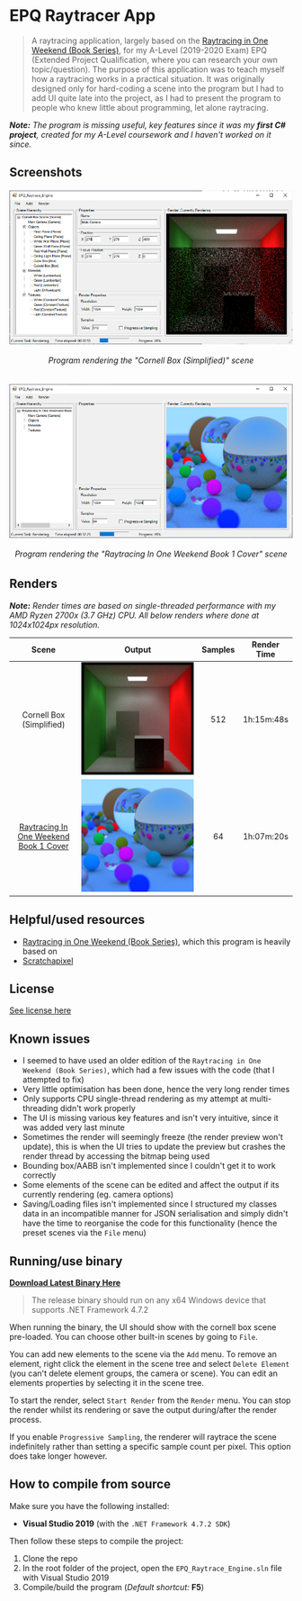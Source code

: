 # EPQ Raytracer App

> A raytracing application, largely based on the [Raytracing in One Weekend (Book Series)](https://raytracing.github.io/), for my A-Level (2019-2020 Exam) EPQ (Extended Project Qualification, where you can research your own topic/question). The purpose of this application was to teach myself how a raytracing works in a practical situation. It was originally designed only for hard-coding a scene into the program but I had to add UI quite late into the project, as I had to present the program to people who knew little about programming, let alone raytracing.

***Note:** The program is missing useful, key features since it was my **first C# project**, created for my A-Level coursework and I haven't worked on it since.*

## Screenshots

<h6 align="center">
    <img src="screenshot1.png">
    <br>
    <br>
    Program rendering the "Cornell Box (Simplified)" scene
    <br>
    <br>
    <br>
    <img src="screenshot2.png">
    <br>
    <br>
    Program rendering the "Raytracing In One Weekend Book 1 Cover" scene
</h6>

## Renders

***Note:** Render times are based on single-threaded performance with my AMD Ryzen 2700x (3.7 GHz) CPU. All below renders where done at 1024x1024px resolution.*

|                                                              Scene                                                               |                      Output                      | Samples | Render Time |
|:--------------------------------------------------------------------------------------------------------------------------------:|:------------------------------------------------:|:-------:|:-----------:|
|                                                     Cornell Box (Simplified)                                                     |        ![Cornell Box Render](render1.png)        |   512   | 1h:15m:48s  |
| [Raytracing In One Weekend Book 1 Cover](https://raytracing.github.io/books/RayTracingInOneWeekend.html#wherenext?/afinalrender) | ![Raytracing In One Weekend Render](render2.png) |   64    | 1h:07m:20s  |

## Helpful/used resources

- [Raytracing in One Weekend (Book Series)](https://raytracing.github.io/), which this program is heavily based on
- [Scratchapixel](https://www.scratchapixel.com/)

## License

[See license here](https://github.com/arcticnoah/epq-raytracer/blob/main/LICENSE)

## Known issues

- I seemed to have used an older edition of the `Raytracing in One Weekend (Book Series)`, which had a few issues with the code (that I attempted to fix)
- Very little optimisation has been done, hence the very long render times
- Only supports CPU single-thread rendering as my attempt at multi-threading didn't work properly
- The UI is missing various key features and isn't very intuitive, since it was added very last minute
- Sometimes the render will seemingly freeze (the render preview won't update), this is when the UI tries to update the preview but crashes the render thread by accessing the bitmap being used
- Bounding box/AABB isn't implemented since I couldn't get it to work correctly
- Some elements of the scene can be edited and affect the output if its currently rendering (eg. camera options)
- Saving/Loading files isn't implemented since I structured my classes data in an incompatible manner for JSON serialisation and simply didn't have the time to reorganise the code for this functionality (hence the preset scenes via the `File` menu)

## Running/use binary

**[Download Latest Binary Here](https://github.com/arcticnoah/epq-raytracer/releases/latest)**

> The release binary should run on any x64 Windows device that supports .NET Framework 4.7.2

When running the binary, the UI should show with the cornell box scene pre-loaded. You can choose other built-in scenes by going to `File`.

You can add new elements to the scene via the `Add` menu. To remove an element, right click the element in the scene tree and select `Delete Element` (you can't delete element groups, the camera or scene). You can edit an elements properties by selecting it in the scene tree.

To start the render, select `Start Render` from the `Render` menu. You can stop the render whilst its rendering or save the output during/after the render process. 

If you enable `Progressive Sampling`, the renderer will raytrace the scene indefinitely rather than setting a specific sample count per pixel. This option does take longer however.

## How to compile from source

Make sure you have the following installed:

- **Visual Studio 2019** (with the `.NET Framework 4.7.2 SDK`)

Then follow these steps to compile the project:

1.  Clone the repo
2.  In the root folder of the project, open the `EPQ_Raytrace_Engine.sln` file with Visual Studio 2019
3.  Compile/build the program (*Default shortcut:* **F5**)
